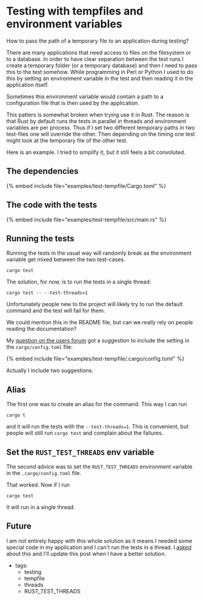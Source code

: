 # Testing with tempfiles and environment variables


How to pass the path of a temporary file to an application during testing?

There are many applications that need access to files on the filesystem or to a database. In order to have clear separation between the test runs I create a temporary folder (or a temporary database)
and then I need to pass this to the test somehow. While programming in Perl or Python I used to do this by setting an environment variable in the test and then reading it in the application itself.

Sometimes this environment variable would contain a path to a configuration file that is then used by the application.

This patters is somewhat broken when trying use it in Rust. The reason is that Rust by default runs the tests in parallel in threads and environment variables are per process.
Thus if I set two different temporary paths in two test-files one will override the other. Then depending on the timing one test might look at the temporary file of the other test.

Here is an example. I tried to simplify it, but it still feels a bit convoluted.

## The dependencies

{% embed include file="examples/test-tempfile/Cargo.toml" %}


## The code with the tests

{% embed include file="examples/test-tempfile/src/main.rs" %}

## Running the tests

Running the tests in the usual way will randomly break as the environment variable get mixed between the two test-cases.

```
cargo test
```

The solution, for now, is to run the tests in a single thread:

```
cargo test -- --test-threads=1
```

Unfortunately people new to the project will likely try to run the default command and the test will fail for them.

We could mention this in the README file, but can we really rely on people reading the documentation?

My [question on the users forum](https://users.rust-lang.org/t/how-to-configure-tests-in-cargo-toml-test-threads-1/105549) got a suggestion to
include the setting in the `cargo/config.toml` file:

{% embed include file="examples/test-tempfile/.cargo/config.toml" %}

Actually I include two suggestions.


## Alias

The first one was to create an alias for the command. This way I can run

```
cargo t
```

and it will run the tests with the `--test-threads=1`. This is convenient, but people will still run `cargo test` and complain about the failures.


## Set the `RUST_TEST_THREADS` env variable

The second advice was to set the `RUST_TEST_THREADS` environment variable in the `.cargo/config.toml` file.

That worked. Now if I run

```
cargo test
```

It will run in a single thread.


## Future

I am not entirely happy with this whole solution as it means I needed some special code in my application and I can't run the tests in a thread.
I [asked](https://users.rust-lang.org/t/how-to-pass-parameters-during-tests/105551) about this and I'll update this post when I have a better solution.

- tags:
    - testing
    - tempfile
    - threads
    - RUST_TEST_THREADS


